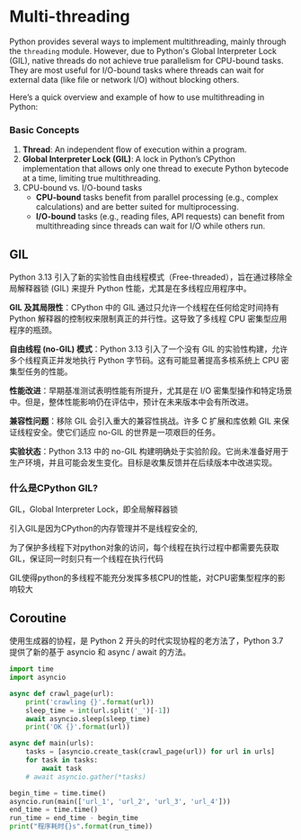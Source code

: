 # Multi-threading

Python provides several ways to implement multithreading, mainly through the `threading` module. However, due to Python's Global Interpreter Lock (GIL), native threads do not achieve true parallelism for CPU-bound tasks. They are most useful for I/O-bound tasks where threads can wait for external data (like file or network I/O) without blocking others.

Here’s a quick overview and example of how to use multithreading in Python:

### Basic Concepts

1. **Thread**: An independent flow of execution within a program.
2. **Global Interpreter Lock (GIL)**: A lock in Python’s CPython implementation that allows only one thread to execute Python bytecode at a time, limiting true multithreading.
3. CPU-bound vs. I/O-bound tasks
   - **CPU-bound** tasks benefit from parallel processing (e.g., complex calculations) and are better suited for multiprocessing.
   - **I/O-bound** tasks (e.g., reading files, API requests) can benefit from multithreading since threads can wait for I/O while others run.

## GIL

Python 3.13 引入了新的实验性自由线程模式（Free-threaded），旨在通过移除全局解释器锁 (GIL) 来提升 Python 性能，尤其是在多线程应用程序中。

**GIL 及其局限性**：CPython 中的 GIL 通过只允许一个线程在任何给定时间持有 Python 解释器的控制权来限制真正的并行性。这导致了多线程 CPU 密集型应用程序的瓶颈。

**自由线程 (no-GIL) 模式**：Python 3.13 引入了一个没有 GIL 的实验性构建，允许多个线程真正并发地执行 Python 字节码。这有可能显著提高多核系统上 CPU 密集型任务的性能。

**性能改进**：早期基准测试表明性能有所提升，尤其是在 I/O 密集型操作和特定场景中。但是，整体性能影响仍在评估中，预计在未来版本中会有所改进。

**兼容性问题**：移除 GIL 会引入重大的兼容性挑战。许多 C 扩展和库依赖 GIL 来保证线程安全。使它们适应 no-GIL 的世界是一项艰巨的任务。

**实验状态**：Python 3.13 中的 no-GIL 构建明确处于实验阶段。它尚未准备好用于生产环境，并且可能会发生变化。目标是收集反馈并在后续版本中改进实现。

### 什么是CPython GIL?

GIL，Global Interpreter Lock，即全局解释器锁

引入GIL是因为CPython的内存管理并不是线程安全的,

为了保护多线程下对python对象的访问，每个线程在执行过程中都需要先获取GIL，保证同一时刻只有一个线程在执行代码

GIL使得python的多线程不能充分发挥多核CPU的性能，对CPU密集型程序的影响较大

## Coroutine

使用生成器的协程，是 Python 2 开头的时代实现协程的老方法了，Python 3.7 提供了新的基于 asyncio 和 async / await 的方法。

```python
import time
import asyncio

async def crawl_page(url):
    print('crawling {}'.format(url))
    sleep_time = int(url.split('_')[-1])
    await asyncio.sleep(sleep_time)
    print('OK {}'.format(url))

async def main(urls):
    tasks = [asyncio.create_task(crawl_page(url)) for url in urls]
    for task in tasks:
        await task
    # await asyncio.gather(*tasks)

begin_time = time.time()
asyncio.run(main(['url_1', 'url_2', 'url_3', 'url_4']))
end_time = time.time()
run_time = end_time - begin_time
print("程序耗时{}s".format(run_time))
```

